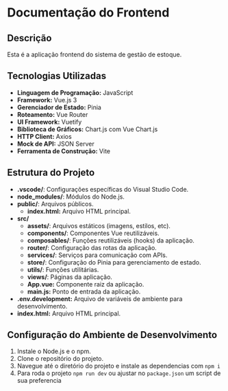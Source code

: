 # Documentação do Frontend

## Descrição
Esta é a aplicação frontend do sistema de gestão de estoque.

## Tecnologias Utilizadas
- **Linguagem de Programação:** JavaScript
- **Framework:** Vue.js 3
- **Gerenciador de Estado:** Pinia
- **Roteamento:** Vue Router
- **UI Framework:** Vuetify
- **Biblioteca de Gráficos:** Chart.js com Vue Chart.js
- **HTTP Client:** Axios
- **Mock de API:** JSON Server
- **Ferramenta de Construção:** Vite

## Estrutura do Projeto

- **.vscode/**: Configurações específicas do Visual Studio Code.
- **node_modules/**: Módulos do Node.js.
- **public/**: Arquivos públicos.
  - **index.html:** Arquivo HTML principal.
- **src/**
  - **assets/**: Arquivos estáticos (imagens, estilos, etc).
  - **components/**: Componentes Vue reutilizáveis.
  - **composables/**: Funções reutilizáveis (hooks) da aplicação.
  - **router/**: Configuração das rotas da aplicação.
  - **services/**: Serviços para comunicação com APIs.
  - **store/**: Configuração do Pinia para gerenciamento de estado.
  - **utils/**: Funções utilitárias.
  - **views/**: Páginas da aplicação.
  - **App.vue:** Componente raiz da aplicação.
  - **main.js:** Ponto de entrada da aplicação.
- **.env.development:** Arquivo de variáveis de ambiente para desenvolvimento.
- **index.html:** Arquivo HTML principal.


## Configuração do Ambiente de Desenvolvimento

1. Instale o Node.js e o npm.
2. Clone o repositório do projeto.
3. Navegue até o diretório do projeto e instale as dependencias com `npm i`
4. Para roda o projeto `npm run dev` ou ajustar no `package.json` um  script de sua preferencia
